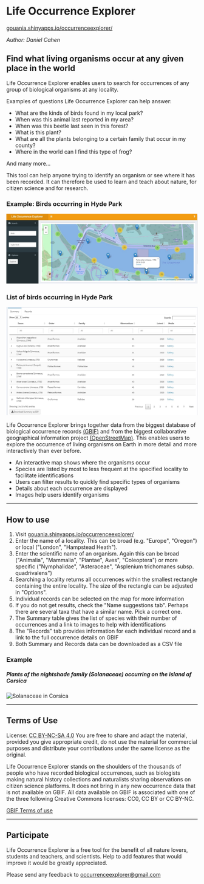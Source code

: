 # Life Occurrence Explorer

[gouania.shinyapps.io/occurrenceexplorer/](https://gouania.shinyapps.io/occurrenceexplorer/)

*Author: Daniel Cahen*

## Find what living organisms occur at any given place in the world
  
Life Occurrence Explorer enables users to search for occurrences of any group of biological organisms at any locality. 

Examples of questions Life Occurrence Explorer can help answer:

* What are the kinds of birds found in my local park?
* When was this animal last reported in my area?
* When was this beetle last seen in this forest?
* What is this plant?
* What are all the plants belonging to a certain family that occur in my county?
* Where in the world can I find this type of frog?

And many more...

This tool can help anyone trying to identify an organism or see where it has been recorded.
It can therefore be used to learn and teach about nature, for citizen science and for research.

### Example: Birds occurring in Hyde Park
![Example: Birds occurring in Hyde Park](/images/BirdsHydePark.jpg "Birds Hyde Park")

### List of birds occurring in Hyde Park
![List of birds occurring in Hyde Park](/images/SummaryHydePark.jpg "List Hyde Park")

Life Occurrence Explorer brings together data from the biggest database of biological occurrence records [(GBIF)](https://www.gbif.org/what-is-gbif) and from the biggest collaborative geographical information project [(OpenStreetMap)](https://www.openstreetmap.org/). This enables users to explore the occurrence of living organisms on Earth in more detail and more interactively than ever before. 

* An interactive map shows where the organisms occur
* Species are listed by most to less frequent at the specified locality to facilitate identifications
* Users can filter results to quickly find specific types of organisms
* Details about each occurrence are displayed
* Images help users identify organisms


------

## How to use

1. Visit [gouania.shinyapps.io/occurrenceexplorer/](https://gouania.shinyapps.io/occurrenceexplorer/)
2. Enter the name of a locality. This can be broad (e.g. "Europe", "Oregon") or local ("London", "Hampstead Heath"). 
3. Enter the scientific name of an organism. Again this can be broad ("Animalia", "Mammalia", "Plantae", Aves", "Coleoptera") or more specific ("Nymphalidae", "Asteraceae", "Asplenium trichomanes subsp. quadrivalens")
4. Searching a locality returns all occurrences within the smallest rectangle containing the entire locality. The size of the rectangle can be adjusted in "Options".
5. Individual records can be selected on the map for more information
6. If you do not get results, check the "Name suggestions tab". Perhaps there are several taxa that have a similar name. Pick a correct one.
7. The Summary table gives the list of species with their number of occurrences and a link to images to help with identifications
8. The "Records" tab provides information for each individual record and a link to the full occurrence details on GBIF
9. Both Summary and Records data can be downloaded as a CSV file

### Example
##### Plants of the nightshade family (Solanaceae) occurring on the island of Corsica
![Solanaceae in Corsica](/images/LifeOccurrenceExample.gif "Solanaceae in Corsica")

------

## Terms of Use

License: [CC BY-NC-SA 4.0](https://creativecommons.org/licenses/by-nc-sa/4.0/)
You are free to share and adapt the material, provided you give appropriate credit, do not use the material for commercial purposes and distribute your contributions under the same license as the original.

Life Occurrence Explorer stands on the shoulders of the thousands of people who have recorded biological occurrences, such as biologists making natural history collections and naturalists sharing observations on citizen science platforms. It does not bring in any new occurrence data that is not available on GBIF. All data available on GBIF is associated with one of the three following Creative Commons licenses: CC0, CC BY or CC BY-NC. 

[GBIF Terms of use](https://www.gbif.org/terms)

------

## Participate

Life Occurrence Explorer is a free tool for the benefit of all nature lovers, students and teachers, and scientists. Help to add features that would improve it would be greatly appreciated.

Please send any feedback to occurrenceexplorer@gmail.com
